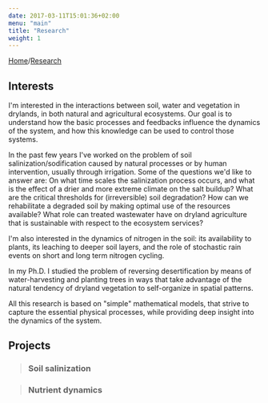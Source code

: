 ```yaml
---
date: 2017-03-11T15:01:36+02:00
menu: "main"
title: "Research"
weight: 1
---
```


[Home](/)/[Research](/research/)

## <i class="entypo entypo-flashlight"></i> Interests

I'm interested in the interactions between soil, water and vegetation in drylands, in both natural and agricultural ecosystems. Our goal is to understand how the basic processes and feedbacks influence the dynamics of the system, and how this knowledge can be used to control those systems.
​

In the past few years I've worked on the problem of soil salinization/sodification caused by natural processes or by human intervention, usually through irrigation. Some of the questions we'd like to answer are: On what time scales the salinization process occurs, and what is the effect of a drier and more extreme climate on the salt buildup? What are the critical thresholds for (irreversible) soil degradation? How can we rehabilitate a degraded soil by making optimal use of the resources available? What role can treated wastewater have on dryland agriculture that is sustainable with respect to the ecosystem services?
​

I'm also interested in the dynamics of nitrogen in the soil: its availability to plants, its leaching to deeper soil layers, and the role of stochastic rain events on short and long term nitrogen cycling.
​

In my Ph.D. I studied the problem of reversing desertification by means of water-harvesting and planting trees in ways that take advantage of the natural tendency of dryland vegetation to self-organize in spatial patterns.
​

All this research is based on "simple" mathematical models, that strive to capture the essential physical processes, while providing deep insight into the dynamics of the system.


## <i class="entypo entypo-rocket"></i> Projects

>### Soil salinization

>### Nutrient dynamics